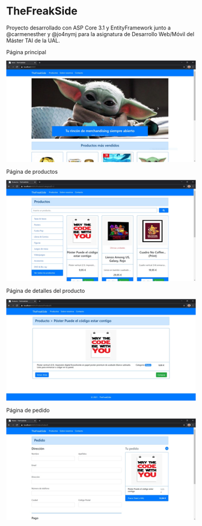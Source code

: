 # TheFreakSide
Proyecto desarrollado con ASP Core 3.1 y EntityFramework junto a @carmenesther y @jo4nymj para la asignatura de Desarrollo Web/Móvil del Máster TAI de la UAL.

Página principal

![Captura de pantalla](https://github.com/manucaro/TheFreakSide/blob/main/screenshots/1.jpg)

Página de productos

![Captura de pantalla](https://github.com/manucaro/TheFreakSide/blob/main/screenshots/2.jpg)

Página de detalles del producto

![Captura de pantalla](https://github.com/manucaro/TheFreakSide/blob/main/screenshots/3.jpg)

Página de pedido

![Captura de pantalla](https://github.com/manucaro/TheFreakSide/blob/main/screenshots/4.jpg)
